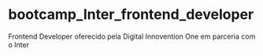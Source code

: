 # bootcamp_Inter_frontend_developer
Frontend Developer oferecido pela Digital Innovention One em parceria com o Inter


